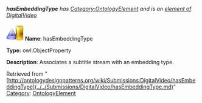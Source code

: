 ___hasEmbeddingType__ has [Category:OntologyElement](../../Category/OntologyElement.md "Category:OntologyElement") and is an [element of](../../Property/ElementOf.md "Property:ElementOf") [DigitalVideo](../../Submissions/DigitalVideo.md "Submissions:DigitalVideo")_


  




[![ObjectProperty](../../images/thumb/c/c3/ObjectProperty.gif/45px-ObjectProperty.gif)](../../Image/ObjectProperty.gif.md "ObjectProperty")
__Name__: hasEmbeddingType 


__Type:__ owl:ObjectProperty 


__Description__: Associates a subtitle stream with an embedding type. 





Retrieved from "[http://ontologydesignpatterns.org/wiki/Submissions:DigitalVideo/hasEmbeddingType](../../Submissions/DigitalVideo/hasEmbeddingType.md)"
 [Category](http://ontologydesignpatterns.org/wiki/Special:Categories "Special:Categories"): [OntologyElement](../../Category/OntologyElement.md "Category:OntologyElement")